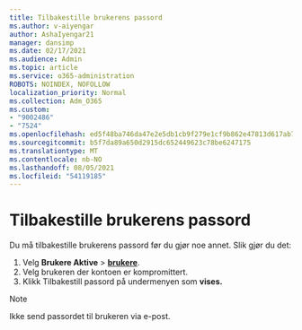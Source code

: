 ```yaml
---
title: Tilbakestille brukerens passord
ms.author: v-aiyengar
author: AshaIyengar21
manager: dansimp
ms.date: 02/17/2021
ms.audience: Admin
ms.topic: article
ms.service: o365-administration
ROBOTS: NOINDEX, NOFOLLOW
localization_priority: Normal
ms.collection: Adm_O365
ms.custom:
- "9002486"
- "7524"
ms.openlocfilehash: ed5f48ba746da47e2e5db1cb9f279e1cf9b862e47813d617ab7df18ed64725ed
ms.sourcegitcommit: b5f7da89a650d2915dc652449623c78be6247175
ms.translationtype: MT
ms.contentlocale: nb-NO
ms.lasthandoff: 08/05/2021
ms.locfileid: "54119185"
---
```

# <a name="reset-the-users-password"></a>Tilbakestille brukerens passord

Du må tilbakestille brukerens passord før du gjør noe annet. Slik gjør du det:

1. Velg **Brukere Aktive**  >  **[brukere](https://go.microsoft.com/fwlink/p/?linkid=834822)**.
1. Velg brukeren der kontoen er kompromittert.
1. Klikk Tilbakestill passord på undermenyen som **vises.**

> [!NOTE]
> Ikke send passordet til brukeren via e-post.
